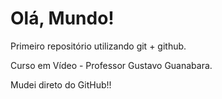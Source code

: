 # Olá, Mundo!
 Primeiro repositório utilizando git + github.

 Curso em Vídeo - Professor Gustavo Guanabara.

 Mudei direto do GitHub!!
